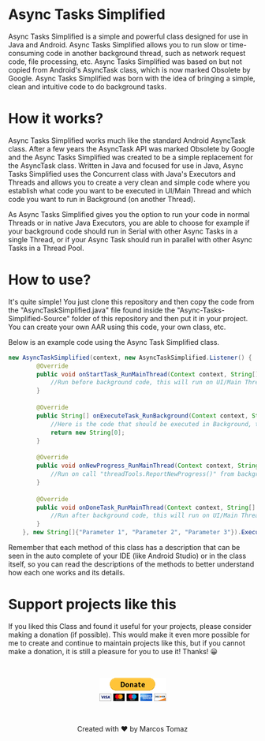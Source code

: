 # Async Tasks Simplified
 
Async Tasks Simplified is a simple and powerful class designed for use in Java and Android. Async Tasks Simplified allows you to run slow or time-consuming code in another background thread, such as network request code, file processing, etc. Async Tasks Simplified was based on but not copied from Android's AsyncTask class, which is now marked Obsolete by Google. Async Tasks Simplified was born with the idea of bringing a simple, clean and intuitive code to do background tasks.

# How it works?

Async Tasks Simplified works much like the standard Android AsyncTask class. After a few years the AsyncTask API was marked Obsolete by Google and the Async Tasks Simplified was created to be a simple replacement for the AsyncTask class. Written in Java and focused for use in Java, Async Tasks Simplified uses the Concurrent class with Java's Executors and Threads and allows you to create a very clean and simple code where you establish what code you want to be executed in UI/Main Thread and which code you want to run in Background (on another Thread).

As Async Tasks Simplified gives you the option to run your code in normal Threads or in native Java Executors, you are able to choose for example if your background code should run in Serial with other Async Tasks in a single Thread, or if your Async Task should run in parallel with other Async Tasks in a Thread Pool.

# How to use?

It's quite simple! You just clone this repository and then copy the code from the "AsyncTaskSimplified.java" file found inside the "Async-Tasks-Simplified-Source" folder of this repository and then put it in your project. You can create your own AAR using this code, your own class, etc.

Below is an example code using the Async Task Simplified class.

```java
new AsyncTaskSimplified(context, new AsyncTaskSimplified.Listener() {
        @Override
        public void onStartTask_RunMainThread(Context context, String[] startParameters) {
            //Run before background code, this will run on UI/Main Thread
        }

        @Override
        public String[] onExecuteTask_RunBackground(Context context, String[] startParameters, AsyncTaskSimplified.ThreadTools threadTools) {
            //Here is the code that should be executed in Background, this will run on a new Background Thread and return some result
            return new String[0];
        }

        @Override
        public void onNewProgress_RunMainThread(Context context, String progressOfBackground) {
            //Run on call "threadTools.ReportNewProgress()" from background code, this will run on UI/Main Thread
        }

        @Override
        public void onDoneTask_RunMainThread(Context context, String[] resultOfBackground) {
            //Run after background code, this will run on UI/Main Thread
        }
    }, new String[]{"Parameter 1", "Parameter 2", "Parameter 3"}).Execute(AsyncTaskSimplified.ExecutionMode.ExecutorServiceThreadSingle);
```

Remember that each method of this class has a description that can be seen in the auto complete of your IDE (like Android Studio) or in the class itself, so you can read the descriptions of the methods to better understand how each one works and its details.

# Support projects like this

If you liked this Class and found it useful for your projects, please consider making a donation (if possible). This would make it even more possible for me to create and continue to maintain projects like this, but if you cannot make a donation, it is still a pleasure for you to use it! Thanks! 😀

<br>

<p align="center">
    <a href="https://www.paypal.com/donate/?hosted_button_id=MVDJY3AXLL8T2" target="_blank">
        <img src="Async-Tasks-Simplified-Source/Resources/paypal-donate.png" alt="Donate" />
    </a>
</p>

<br>

<p align="center">
Created with ❤ by Marcos Tomaz
</p>
